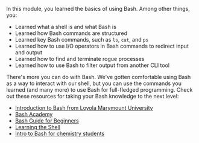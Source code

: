 In this module, you learned the basics of using Bash. Among other things, you:

- Learned what a shell is and what Bash is
- Learned how Bash commands are structured
- Learned key Bash commands, such as `ls`, `cat`, and `ps`
- Learned how to use I/O operators in Bash commands to redirect input and output
- Learned how to find and terminate rogue processes
- Learned how to use Bash to filter output from another CLI tool

There's more you can do with Bash. We've gotten comfortable using Bash as a way to interact with our shell, but you can use the commands you learned (and many more) to use Bash for full-fledged programming. Check out these resources for taking your Bash knowledge to the next level:

- [Introduction to Bash from Loyola Marymount University](https://cs.lmu.edu/~ray/notes/bash/)
- [Bash Academy](https://guide.bash.academy/)
- [Bash Guide for Beginners](http://tldp.org/LDP/Bash-Beginners-Guide/html/index.html)
- [Learning the Shell](http://linuxcommand.org/lc3_learning_the_shell.php)
- [Intro to Bash for chemistry students](https://erastova.files.wordpress.com/2019/09/introbash.pptx)
